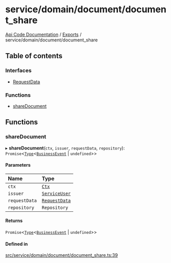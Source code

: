 # service/domain/document/document\_share
 
[Api Code Documentation](../README.md) / [Exports](../modules.md) / service/domain/document/document\_share

## Table of contents

### Interfaces

- [RequestData](../interfaces/service_domain_document_document_share.RequestData.md)

### Functions

- [shareDocument](service_domain_document_document_share.md#sharedocument)

## Functions

### shareDocument

▸ **shareDocument**(`ctx`, `issuer`, `requestData`, `repository`): `Promise`<[`Type`](result.md#type)<[`BusinessEvent`](service_domain_business_event.md#businessevent) \| `undefined`\>\>

#### Parameters

| Name | Type |
| :------ | :------ |
| `ctx` | [`Ctx`](../interfaces/lib_ctx.Ctx.md) |
| `issuer` | [`ServiceUser`](../interfaces/service_domain_organization_service_user.ServiceUser.md) |
| `requestData` | [`RequestData`](../interfaces/service_domain_document_document_share.RequestData.md) |
| `repository` | `Repository` |

#### Returns

`Promise`<[`Type`](result.md#type)<[`BusinessEvent`](service_domain_business_event.md#businessevent) \| `undefined`\>\>

#### Defined in

[src/service/domain/document/document_share.ts:39](https://github.com/openkfw/TruBudget/blob/4d7fd4be/api/src/service/domain/document/document_share.ts#L39)
